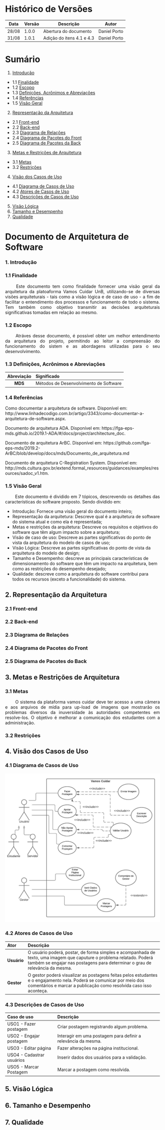 # Histórico de Versões

Data|Versão|Descrição|Autor
-|-|-|-
28/08|1.0.0|Abertura do documento|Daniel Porto
31/08|1.0.1|Adição do itens 4.1 e 4.3|Daniel Porto

# Sumário

 1. [Introdução](#1)
  - 1.1 [Finalidade](#1_1)
  - 1.2 [Escopo](#1_2)
  - 1.3 [Definições, Acrônimos e Abreviações](#1_3)
  - 1.4 [Referências](#1_4)
  - 1.5 [Visão Geral](#1_5)
 2. [Representação da Arquitetura](#2)
  - 2.1 [Front-end](#2_1)
  - 2.2 [Back-end](#2_2)
  - 2.3 [Diagrama de Relações](#2_3)
  - 2.4 [Diagrama de Pacotes do Front](#2_4)
  - 2.5 [Diagrama de Pacotes da Back](#2_5)
 3. [Metas e Restrições de Arquitetura](#3)
  - 3.1 [Metas](#3_1)
  - 3.2 [Restrições](#3_2)
 4. [Visão dos Casos de Uso](#4)
  - 4.1 [Diagrama de Casos de Uso](#4_1)
  - 4.2 [Atores de Casos de Uso](#4_2)
  - 4.3 [Descrições de Casos de Uso](#4_3)
 5. [Visão Lógica](#5)
 6. [Tamanho e Desempenho](#6)
 7. [Qualidade](#7)

# Documento de Arquitetura de Software

### 1. <strong name="1">Introdução</strong>

### 1.1 <strong name="1_1">Finalidade</strong>

 <p align = "justify"> &emsp;&emsp; Este documento tem como finalidade fornecer uma visão geral da arquitetura da platoaforma Vamos Cuidar UnB, utilizando-se de diversas visões arquiteturais - tais como a visão lógica e de caso de uso - a fim de facilitar o entendimento dos processos e funcionamento de todo o sistema. Tem também como objetivo transmitir as decisões arquiteturais significativas tomadas em relação ao mesmo.</p>

### 1.2 <strong name="1_2">Escopo</strong>

<p align="justify"> &emsp;&emsp; Atráves desse documento, é possível obter um melhor entendimento da arquitetura do
 projeto, permitindo ao leitor a compreensão do funcionamento do sistem e as abordagens utilizadas para o
 seu desenvolvimento.
</p>

### 1.3 <strong name="1_3">Definições, Acrônimos e Abreviações</strong>

Abreviação|Significado
|:-:|:-|
|**MDS**| Métodos de Desenvolvimento de Software|


### 1.4 <strong name="1_4">Referências</strong>

<p align="left">Como documentar a arquitetura de software. Disponível em: http://www.linhadecodigo.com.br/artigo/3343/como-documentar-a-arquitetura-de-software.aspx.</p>

<p align="left">Documento de arquitetura ADA. Disponível em: https://fga-eps-mds.github.io/2019.1-ADA/#/docs/project/architecture_doc.</p>

<p align="left">Documento de arquitetura ArBC. Disponível em: https://github.com/fga-eps-mds/2019.2-ArBC/blob/develop/docs/mds/Documento_de_arquitetura.md</p>

<p align="left">Documento de arquitetura C-Registration System. Disponível em: http://mds.cultura.gov.br/extend.formal_resources/guidances/examples/resources/sadoc_v1.htm.</p>

### 1.5 <strong name="1_5">Visão Geral</strong>

<p align="justify"> &emsp;&emsp; Este documento é dividido em 7 tópicos, descrevendo os detalhes das características do software proposto.
Sendo dividido em:</p>

* Introdução: Fornece uma visão geral do documento inteiro;
* Representação da arquitetura: Descreve qual é a arquitetura de software do sistema atual e como ela é representada;
* Metas e restrições da arquitetura: Descreve os requisitos e objetivos do software que têm algum impacto sobre a arquitetura;
* Visão de caso de uso: Descreve as partes significativas do ponto de vista da arquitetura do modelo de casos de uso;
* Visão Lógica: Descreve as partes significativas do ponto de vista da arquitetura do modelo de design;
* Tamanho e Desempenho: descreve as principais características de dimensionamento do software que têm um impacto na arquitetura, bem como as restrições do desempenho desejado;
* Qualidade: descreve como a arquitetura do software contribui para todos os recursos (exceto a funcionalidade) do sistema.

## 2. <strong name="2">Representação da Arquitetura</strong>

### 2.1 <strong name="2_1">Front-end</strong>



### 2.2 <strong name="2_2">Back-end</strong>


### 2.3 <strong name="2_3">Diagrama de Relações</strong>


### 2.4 <strong name="2_4">Diagrama de Pacotes do Front</strong>

### 2.5 <strong name="2_5">Diagrama de Pacotes do Back</strong>

## 3. <strong name="3">Metas e Restrições de Arquitetura</strong>

### 3.1 <strong name="3_1">Metas</strong>

<p align = "justify">&emsp;&emsp; O sistema da plataforma vamos cuidar deve ter acesso a uma câmera e aos arquivos de mídia para up-load de imagens que mostrarão os problemas diversos da inuversidade às autoridades competentes em resolve-los. O objetivo é melhorar a comunicação dos estudantes com a administração.</p>

### 3.2 <strong name="3_2">Restrições</strong>


## 4. <strong name="4">Visão dos Casos de Uso</strong>

### 4.1 <strong name="4_1">Diagrama de Casos de Uso</strong>

![Diagrama_Caso_Uso_VamosCuidar](Imagens/documento_de_arquitetura/Caso_de_Uso_VamosCuidar.jpeg)

### 4.2 <strong name="4_2">Atores de Casos de Uso</strong>

|**Ator**|**Descrição**
|:-|:-|
|**Usuário**|O usuário poderá, postar, de forma simples e acompanhada de texto, uma imagem que caputure o problema relatado. Poderá também se engajar nas postagens para determinar o grau de relevância da mesma. 
|**Gestor**|O gestor poderá visualizar as postagens feitas pelos estudantes e o engajamento nela. Poderá se comunicar por meio dos comentários e marcar a publicação como resolvida caso isso aconteça. 

### 4.3 <strong name="4_3">Descrições de Casos de Uso</strong>

| Caso de uso | Descrição |
|:-|:-|
|USO1 - Fazer postagem|Criar postagem registrando algum problema.
|USO2 - Engajar postagem|Interagir em uma postagem para definir a relevância da mesma.
|USO3 - Editar página|Fazer alterações na página institucional.
|USO4 - Cadastrar usuários|Inserir dados dos usuários para a validação.
|USO5 - Marcar Postagem|Marcar a postagem como resolvida.

## 5. <strong name="5">Visão Lógica</strong>



## 6. <strong name="6">Tamanho e Desempenho</strong>


## 7. <strong name="7">Qualidade</strong>

